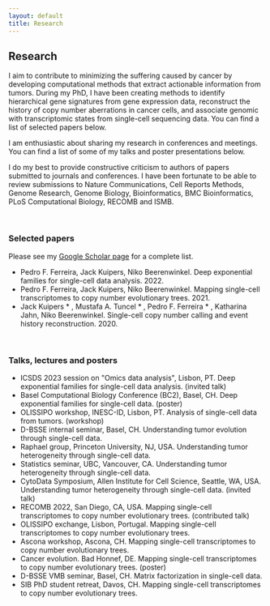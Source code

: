 ```yaml
---
layout: default
title: Research
---
```


## Research

I aim to contribute to minimizing the suffering caused by cancer by developing computational methods that extract actionable information from tumors. During my PhD, I have been creating methods to identify hierarchical gene signatures from gene expression data, reconstruct the history of copy number aberrations in cancer cells, and associate genomic with transcriptomic states from single-cell sequencing data. You can find a list of selected papers below. 

I am enthusiastic about sharing my research in conferences and meetings. You can find a list of some of my talks and poster presentations below.

I do my best to provide constructive criticism to authors of papers submitted to journals and conferences. I have been fortunate to be able to review submissions to Nature Communications, Cell Reports Methods, Genome Research, Genome Biology, Bioinformatics, BMC Bioinformatics, PLoS Computational Biology, RECOMB and ISMB.

<br>

### Selected papers
Please see my [Google Scholar page](https://scholar.google.com/citations?hl=en&user=wBVuepgAAAAJ&view_op=list_works&sortby=pubdate) for a complete list.
* Pedro F. Ferreira, Jack Kuipers, Niko Beerenwinkel. Deep exponential families for single-cell data analysis. 2022.
* Pedro F. Ferreira, Jack Kuipers, Niko Beerenwinkel. Mapping single-cell transcriptomes to copy number evolutionary trees. 2021.
* Jack Kuipers * , Mustafa A. Tuncel * , Pedro F. Ferreira * , Katharina Jahn, Niko Beerenwinkel. Single-cell copy number calling and event history reconstruction. 2020.

<br>

### Talks, lectures and posters
* ICSDS 2023 session on "Omics data analysis", Lisbon, PT. Deep exponential families for single-cell data analysis. (invited talk)
* Basel Computational Biology Conference (BC2), Basel, CH. Deep exponential families for single-cell data. (poster)
* OLISSIPO workshop, INESC-ID, Lisbon, PT. Analysis of single-cell data from tumors. (workshop)
* D-BSSE internal seminar, Basel, CH. Understanding tumor evolution through single-cell data.
* Raphael group, Princeton University, NJ, USA. Understanding tumor heterogeneity through single-cell data. 
* Statistics seminar, UBC, Vancouver, CA. Understanding tumor heterogeneity through single-cell data. 
* CytoData Symposium, Allen Institute for Cell Science, Seattle, WA, USA. Understanding tumor heterogeneity through single-cell data. (invited talk)
* RECOMB 2022, San Diego, CA, USA. Mapping single-cell transcriptomes to copy number evolutionary trees. (contributed talk)
* OLISSIPO exchange, Lisbon, Portugal. Mapping single-cell transcriptomes to copy number evolutionary trees. 
* Ascona workshop, Ascona, CH. Mapping single-cell transcriptomes to copy number evolutionary trees.
* Cancer evolution. Bad Honnef, DE. Mapping single-cell transcriptomes to copy number evolutionary trees. (poster)
* D-BSSE VMB seminar, Basel, CH. Matrix factorization in single-cell data.
* SIB PhD student retreat, Davos, CH. Mapping single-cell transcriptomes to copy number evolutionary trees. 
